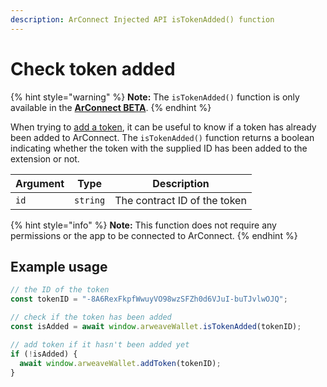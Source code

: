 ```yaml
---
description: ArConnect Injected API isTokenAdded() function
---
```


# Check token added

{% hint style="warning" %}
**Note:** The `isTokenAdded()` function is only available in the [**ArConnect BETA**](../devtools/beta.md).
{% endhint %}

When trying to [add a token](add-token.md), it can be useful to know if a token has already been added to ArConnect. The `isTokenAdded()` function returns a boolean indicating whether the token with the supplied ID has been added to the extension or not.

| Argument | Type     | Description                  |
| -------- | -------- | ---------------------------- |
| `id`     | `string` | The contract ID of the token |

{% hint style="info" %}
**Note:** This function does not require any permissions or the app to be connected to ArConnect.
{% endhint %}

## Example usage

```ts
// the ID of the token
const tokenID = "-8A6RexFkpfWwuyVO98wzSFZh0d6VJuI-buTJvlwOJQ";

// check if the token has been added
const isAdded = await window.arweaveWallet.isTokenAdded(tokenID);

// add token if it hasn't been added yet
if (!isAdded) {
  await window.arweaveWallet.addToken(tokenID);
}
```
